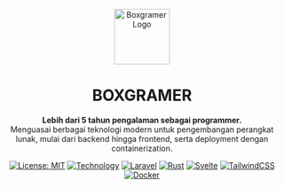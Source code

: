 <p align="center">
  <img src="https://upload.wikimedia.org/wikipedia/commons/3/3a/Neon_Brain_Icon.svg" width="100" alt="Boxgramer Logo"/>
</p>

<h1 align="center">BOXGRAMER</h1>

<p align="center">
  <strong>Lebih dari 5 tahun pengalaman sebagai programmer.</strong><br/>
  Menguasai berbagai teknologi modern untuk pengembangan perangkat lunak, mulai dari backend hingga frontend, serta deployment dengan containerization.
</p>

<p align="center">
  <a href="#"><img src="https://img.shields.io/badge/license-MIT-blue.svg" alt="License: MIT"/></a>
  <a href="#"><img src="https://img.shields.io/badge/technology-Modern-brightgreen.svg" alt="Technology"/></a>
  <a href="#"><img src="https://img.shields.io/badge/Laravel-PHP-red.svg" alt="Laravel"/></a>
  <a href="#"><img src="https://img.shields.io/badge/Rust-Secure-orange.svg" alt="Rust"/></a>
  <a href="#"><img src="https://img.shields.io/badge/Svelte-Fast-red.svg" alt="Svelte"/></a>
  <a href="#"><img src="https://img.shields.io/badge/TailwindCSS-Design-blue.svg" alt="TailwindCSS"/></a>
  <a href="#"><img src="https://img.shields.io/badge/Docker-Deployment-blue.svg" alt="Docker"/></a>
</p>
